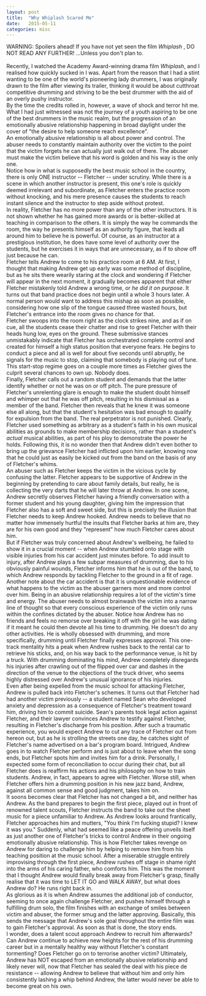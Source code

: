 ```yaml
---
layout: post
title:  "Why Whiplash Scared Me"
date:   2015-05-11
categories: misc
---
```

WARNING: Spoilers ahead! If you have not yet seen the film <i>Whiplash </i>, DO NOT READ ANY FURTHER! ...Unless you don't plan to. <br>
<br>
Recently, I watched the Academy Award-winning drama film <i>Whiplash</i>, and I realised how quickly sucked in I was. Apart from the reason that I had a stint wanting to be one of the world's pioneering lady drummers, I was originally drawn to the film after viewing its trailer, thinking it would be about cutthroat competitive drumming and striving to be the best drummer with the aid of an overly pushy instructor. <br>
By the time the credits rolled in, however, a wave of shock and terror hit me. What I had just witnessed was not the journey of a youth aspiring to be one of the best drummers in the music realm, but the progression of an emotionally abusive relationship happening in broad daylight under the cover of "the desire to help someone reach excellence". <br>
An emotionally abusive relationship is all about power and control. The abuser needs to constantly maintain authority over the victim to the point that the victim forgets he can actually just walk out of there. The abuser must make the victim believe that his word is golden and his way is the only one. <br>
Notice how in what is supposedly the best music school in the country, there is only ONE instructor -- Fletcher -- under scrutiny. While there is a scene in which another instructor is present, this one's role is quickly deemed irrelevant and subordinate, as Fletcher enters the practice room without knocking, and his mere presence causes the students to reach instant silence and the instructor to step aside without protest. <br>
In reality, Fletcher has no more power than any of the other instructors. It is not shown whether he has gained more awards or is better-skilled at teaching in comparison to the others. It is simply the way he commands the room, the way he presents himself as an authority figure, that leads all around him to believe he is powerful. Of course, as an instructor at a prestigious institution, he does have some level of authority over the students, but he exercises it in ways that are unnecessary, as if to show off just because he can. <br>
Fletcher tells Andrew to come to his practice room at 6 AM. At first, I thought that making Andrew get up early was some method of discipline, but as he sits there wearily staring at the clock and wondering if Fletcher will appear in the next moment, it gradually becomes apparent that either Fletcher mistakenly told Andrew a wrong time, or <i>he did it on purpose</i>. It turns out that band practice does not begin until a whole 3 hours later. A normal person would want to address this mishap as soon as possible, considering how one slip of the tongue caused three wasted hours, but Fletcher's entrance into the room gives no chance for that. <br>
Fletcher swoops into the room right as the clock strikes nine, and as if on cue, all the students cease their chatter and rise to greet Fletcher with their heads hung low, eyes on the ground. These submissive stances unmistakably indicate that Fletcher has orchestrated complete control and created for himself a high status position that everyone fears. He begins to conduct a piece and all is well for about five seconds until abruptly, he signals for the music to stop, claiming that somebody is playing out of tune. This start-stop regime goes on a couple more times as Fletcher gives the culprit several chances to own up. Nobody does. <br>
Finally, Fletcher calls out a random student and demands that the latter identify whether or not he was on or off pitch. The pure pressure of Fletcher's unrelenting glare is enough to make the student doubt himself and whimper out that he was off pitch, resulting in his dismissal as a member of the band. Fletcher then reveals that he knew it was someone else all along, but that the student's hesitation was bad enough to qualify for expulsion from the band. The real perpetrator is not punished. Clearly, Fletcher used something as arbitrary as a student's faith in his own musical abilities as grounds to make membership decisions, rather than a student's <i>actual</i> musical abilities, as part of his ploy to demonstrate the power he holds. Following this, it is no wonder then that Andrew didn't even bother to bring up the grievance Fletcher had inflicted upon him earlier, knowing now that he could just as easily be kicked out from the band on the basis of any of Fletcher's whims. <br>
An abuser such as Fletcher keeps the victim in the vicious cycle by confusing the latter. Fletcher appears to be supportive of Andrew in the beginning by pretending to care about family details, but really, he is collecting the very darts that he will later throw at Andrew. In one scene, Andrew secretly observes Fletcher having a friendly conversation with a former student and his young daughter, giving him the impression that Fletcher also has a soft and sweet side, but this is precisely the illusion that Fletcher needs to keep Andrew hooked. Andrew needs to believe that no matter how immensely hurtful the insults that Fletcher barks at him are, they are for his own good and they "represent" how much Fletcher cares about him. <br>
But if Fletcher was truly concerned about Andrew's wellbeing, he failed to show it in a crucial moment -- when Andrew stumbled onto stage with visible injuries from his car accident just minutes before. To add insult to injury, after Andrew plays a few subpar measures of drumming, due to his obviously painful wounds, Fletcher informs him that he is out of the band, to which Andrew responds by tackling Fletcher to the ground in a fit of rage. <br>
Another note about the car accident is that it is unquestionable evidence of what happens to the victim as the abuser garners more and more control over him. Being in an abusive relationship requires a lot of the victim's time and energy. The abuser needs to almost brainwash the victim into a narrow line of thought so that every conscious experience of the victim only runs within the confines dictated by the abuser. Notice how Andrew has no friends and feels no remorse over breaking it off with the girl he was dating if it meant he could then devote all his time to drumming. He doesn't do any other activities. He is wholly obsessed with drumming, and more specifically, drumming until Fletcher finally expresses approval. This one-track mentality hits a peak when Andrew rushes back to the rental car to retrieve his sticks, and, on his way back to the performance venue, is hit by a truck. With drumming dominating his mind, Andrew completely disregards his injuries after crawling out of the flipped over car and dashes in the direction of the venue to the objections of the truck driver, who seems highly distressed over Andrew's unusual ignorance of his injuries. <br>
Even after being expelled from the music school for attacking Fletcher, Andrew is pulled back into Fletcher's schemes. It turns out that Fletcher had had another victim previously -- a student named Sean who developed anxiety and depression as a consequence of Fletcher's treatment toward him, driving him to commit suicide. Sean's parents took legal action against Fletcher, and their lawyer convinces Andrew to testify against Fletcher, resulting in Fletcher's discharge from his position. After such a traumatic experience, you would expect Andrew to cut any trace of Fletcher out from hereon out, but as he is strolling the streets one day, he catches sight of Fletcher's name advertised on a bar's program board. Intrigued, Andrew goes in to watch Fletcher perform and is just about to leave when the song ends, but Fletcher spots him and invites him for a drink. Personally, I expected some form of reconciliation to occur during their chat, but all Fletcher does is reaffirm his actions and his philosophy on how to train students. Andrew, in fact, appears to agree with Fletcher. Worse still, when Fletcher offers him a drumming position in his new jazz band, Andrew, against all common sense and good judgment, takes him on. <br>
It soons becomes clear that Fletcher has not changed a bit, and neither has Andrew. As the band prepares to begin the first piece, played out in front of renowned talent scouts, Fletcher instructs the band to take out the sheet music for a piece unfamiliar to Andrew. As Andrew looks around frantically, Fletcher approaches him and mutters, "You think I'm fucking stupid? I knew it was you." Suddenly, what had seemed like a peace offering unveils itself as just another one of Fletcher's tricks to control Andrew in their ongoing emotionally abusive relationship. This is how Fletcher takes revenge on Andrew for daring to challenge him by helping to remove him from his teaching position at the music school. After a miserable struggle entirely improvising through the first piece, Andrew rushes off stage in shame right into the arms of his caring father, who comforts him. This was the moment that I thought Andrew would finally break away from Fletcher's grasp, finally realise that it was time to LET IT GO and WALK AWAY, but what does Andrew do? He runs right back in. <br>
As glorious as it is when Andrew assumes the additional job of conductor, seeming to once again challenge Fletcher, and pushes himself through a fulfilling drum solo, the film finishes with an exchange of smiles between victim and abuser, the former smug and the latter approving. Basically, this sends the message that Andrew's sole goal throughout the entire film was to gain Fletcher's approval. As soon as that is done, the story ends. <br>
I wonder, does a talent scout approach Andrew to recruit him afterwards? Can Andrew continue to achieve new heights for the rest of his drumming career but in a mentally healthy way without Fletcher's constant tormenting? Does Fletcher go on to terrorise another victim? Ultimately, Andrew has NOT escaped from an emotionally abusive relationship and likely never will, now that Fletcher has sealed the deal with his piece de resistance -- allowing Andrew to believe that without him and only him consistently lashing a whip behind Andrew, the latter would never be able to become great on his own. 